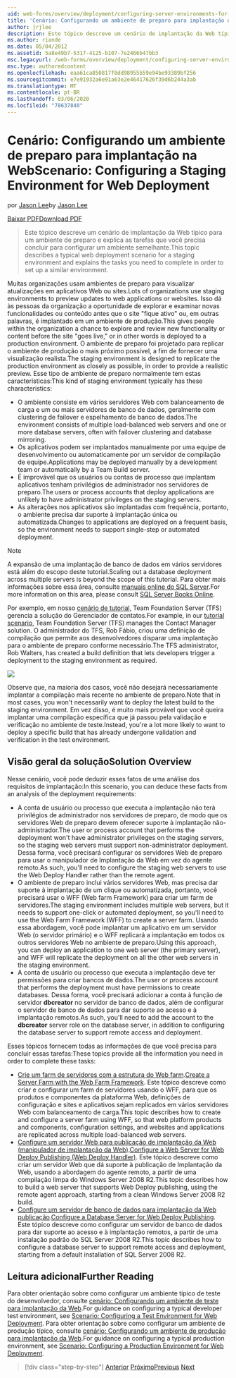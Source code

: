 ```yaml
---
uid: web-forms/overview/deployment/configuring-server-environments-for-web-deployment/scenario-configuring-a-staging-environment-for-web-deployment
title: 'Cenário: Configurando um ambiente de preparo para implantação da Web | Microsoft Docs'
author: jrjlee
description: Este tópico descreve um cenário de implantação da Web típico para um ambiente de preparo e explica as tarefas que precisam ser concluídas para configurar uma variável parecida...
ms.author: riande
ms.date: 05/04/2012
ms.assetid: 5a8e49b7-5317-4125-b107-7e2466b47bb3
msc.legacyurl: /web-forms/overview/deployment/configuring-server-environments-for-web-deployment/scenario-configuring-a-staging-environment-for-web-deployment
msc.type: authoredcontent
ms.openlocfilehash: eaa61ca850817f8dd98955b59e94be93389bf256
ms.sourcegitcommit: e7e91932a6e91a63e2e46417626f39d6b244a3ab
ms.translationtype: MT
ms.contentlocale: pt-BR
ms.lasthandoff: 03/06/2020
ms.locfileid: "78637840"
---
```

# <a name="scenario-configuring-a-staging-environment-for-web-deployment"></a><span data-ttu-id="203d3-103">Cenário: Configurando um ambiente de preparo para implantação na Web</span><span class="sxs-lookup"><span data-stu-id="203d3-103">Scenario: Configuring a Staging Environment for Web Deployment</span></span>

<span data-ttu-id="203d3-104">por [Jason Lee](https://github.com/jrjlee)</span><span class="sxs-lookup"><span data-stu-id="203d3-104">by [Jason Lee](https://github.com/jrjlee)</span></span>

[<span data-ttu-id="203d3-105">Baixar PDF</span><span class="sxs-lookup"><span data-stu-id="203d3-105">Download PDF</span></span>](https://msdnshared.blob.core.windows.net/media/MSDNBlogsFS/prod.evol.blogs.msdn.com/CommunityServer.Blogs.Components.WeblogFiles/00/00/00/63/56/8130.DeployingWebAppsInEnterpriseScenarios.pdf)

> <span data-ttu-id="203d3-106">Este tópico descreve um cenário de implantação da Web típico para um ambiente de preparo e explica as tarefas que você precisa concluir para configurar um ambiente semelhante.</span><span class="sxs-lookup"><span data-stu-id="203d3-106">This topic describes a typical web deployment scenario for a staging environment and explains the tasks you need to complete in order to set up a similar environment.</span></span>

<span data-ttu-id="203d3-107">Muitas organizações usam ambientes de preparo para visualizar atualizações em aplicativos Web ou sites.</span><span class="sxs-lookup"><span data-stu-id="203d3-107">Lots of organizations use staging environments to preview updates to web applications or websites.</span></span> <span data-ttu-id="203d3-108">Isso dá às pessoas da organização a oportunidade de explorar e examinar novas funcionalidades ou conteúdo antes que o site "fique ativo" ou, em outras palavras, é implantado em um ambiente de produção.</span><span class="sxs-lookup"><span data-stu-id="203d3-108">This gives people within the organization a chance to explore and review new functionality or content before the site "goes live," or in other words is deployed to a production environment.</span></span> <span data-ttu-id="203d3-109">O ambiente de preparo foi projetado para replicar o ambiente de produção o mais próximo possível, a fim de fornecer uma visualização realista.</span><span class="sxs-lookup"><span data-stu-id="203d3-109">The staging environment is designed to replicate the production environment as closely as possible, in order to provide a realistic preview.</span></span> <span data-ttu-id="203d3-110">Esse tipo de ambiente de preparo normalmente tem estas características:</span><span class="sxs-lookup"><span data-stu-id="203d3-110">This kind of staging environment typically has these characteristics:</span></span>

- <span data-ttu-id="203d3-111">O ambiente consiste em vários servidores Web com balanceamento de carga e um ou mais servidores de banco de dados, geralmente com clustering de failover e espelhamento de banco de dados.</span><span class="sxs-lookup"><span data-stu-id="203d3-111">The environment consists of multiple load-balanced web servers and one or more database servers, often with failover clustering and database mirroring.</span></span>
- <span data-ttu-id="203d3-112">Os aplicativos podem ser implantados manualmente por uma equipe de desenvolvimento ou automaticamente por um servidor de compilação de equipe.</span><span class="sxs-lookup"><span data-stu-id="203d3-112">Applications may be deployed manually by a development team or automatically by a Team Build server.</span></span>
- <span data-ttu-id="203d3-113">É improvável que os usuários ou contas de processo que implantam aplicativos tenham privilégios de administrador nos servidores de preparo.</span><span class="sxs-lookup"><span data-stu-id="203d3-113">The users or process accounts that deploy applications are unlikely to have administrator privileges on the staging servers.</span></span>
- <span data-ttu-id="203d3-114">As alterações nos aplicativos são implantadas com frequência, portanto, o ambiente precisa dar suporte à implantação única ou automatizada.</span><span class="sxs-lookup"><span data-stu-id="203d3-114">Changes to applications are deployed on a frequent basis, so the environment needs to support single-step or automated deployment.</span></span>

> [!NOTE]
> <span data-ttu-id="203d3-115">A expansão de uma implantação de banco de dados em vários servidores está além do escopo deste tutorial.</span><span class="sxs-lookup"><span data-stu-id="203d3-115">Scaling out a database deployment across multiple servers is beyond the scope of this tutorial.</span></span> <span data-ttu-id="203d3-116">Para obter mais informações sobre essa área, consulte [manuais online do SQL Server](https://technet.microsoft.com/library/ms130214.aspx).</span><span class="sxs-lookup"><span data-stu-id="203d3-116">For more information on this area, please consult [SQL Server Books Online](https://technet.microsoft.com/library/ms130214.aspx).</span></span>

<span data-ttu-id="203d3-117">Por exemplo, em nosso [cenário de tutorial](../deploying-web-applications-in-enterprise-scenarios/enterprise-web-deployment-scenario-overview.md), Team Foundation Server (TFS) gerencia a solução do Gerenciador de contatos.</span><span class="sxs-lookup"><span data-stu-id="203d3-117">For example, in our [tutorial scenario](../deploying-web-applications-in-enterprise-scenarios/enterprise-web-deployment-scenario-overview.md), Team Foundation Server (TFS) manages the Contact Manager solution.</span></span> <span data-ttu-id="203d3-118">O administrador do TFS, Rob Fábio, criou uma definição de compilação que permite aos desenvolvedores disparar uma implantação para o ambiente de preparo conforme necessário.</span><span class="sxs-lookup"><span data-stu-id="203d3-118">The TFS administrator, Rob Walters, has created a build definition that lets developers trigger a deployment to the staging environment as required.</span></span>

![](scenario-configuring-a-staging-environment-for-web-deployment/_static/image1.png)

<span data-ttu-id="203d3-119">Observe que, na maioria dos casos, você não desejará necessariamente implantar a compilação mais recente no ambiente de preparo.</span><span class="sxs-lookup"><span data-stu-id="203d3-119">Note that in most cases, you won't necessarily want to deploy the latest build to the staging environment.</span></span> <span data-ttu-id="203d3-120">Em vez disso, é muito mais provável que você queira implantar uma compilação específica que já passou pela validação e verificação no ambiente de teste.</span><span class="sxs-lookup"><span data-stu-id="203d3-120">Instead, you're a lot more likely to want to deploy a specific build that has already undergone validation and verification in the test environment.</span></span>

## <a name="solution-overview"></a><span data-ttu-id="203d3-121">Visão geral da solução</span><span class="sxs-lookup"><span data-stu-id="203d3-121">Solution Overview</span></span>

<span data-ttu-id="203d3-122">Nesse cenário, você pode deduzir esses fatos de uma análise dos requisitos de implantação:</span><span class="sxs-lookup"><span data-stu-id="203d3-122">In this scenario, you can deduce these facts from an analysis of the deployment requirements:</span></span>

- <span data-ttu-id="203d3-123">A conta de usuário ou processo que executa a implantação não terá privilégios de administrador nos servidores de preparo, de modo que os servidores Web de preparo devem oferecer suporte à implantação não-administrador.</span><span class="sxs-lookup"><span data-stu-id="203d3-123">The user or process account that performs the deployment won't have administrator privileges on the staging servers, so the staging web servers must support non-administrator deployment.</span></span> <span data-ttu-id="203d3-124">Dessa forma, você precisará configurar os servidores Web de preparo para usar o manipulador de Implantação da Web em vez do agente remoto.</span><span class="sxs-lookup"><span data-stu-id="203d3-124">As such, you'll need to configure the staging web servers to use the Web Deploy Handler rather than the remote agent.</span></span>
- <span data-ttu-id="203d3-125">O ambiente de preparo inclui vários servidores Web, mas precisa dar suporte à implantação de um clique ou automatizada, portanto, você precisará usar o WFF (Web farm Framework) para criar um farm de servidores.</span><span class="sxs-lookup"><span data-stu-id="203d3-125">The staging environment includes multiple web servers, but it needs to support one-click or automated deployment, so you'll need to use the Web Farm Framework (WFF) to create a server farm.</span></span> <span data-ttu-id="203d3-126">Usando essa abordagem, você pode implantar um aplicativo em um servidor Web (o servidor primário) e o WFF replicará a implantação em todos os outros servidores Web no ambiente de preparo.</span><span class="sxs-lookup"><span data-stu-id="203d3-126">Using this approach, you can deploy an application to one web server (the primary server), and WFF will replicate the deployment on all the other web servers in the staging environment.</span></span>
- <span data-ttu-id="203d3-127">A conta de usuário ou processo que executa a implantação deve ter permissões para criar bancos de dados.</span><span class="sxs-lookup"><span data-stu-id="203d3-127">The user or process account that performs the deployment must have permissions to create databases.</span></span> <span data-ttu-id="203d3-128">Dessa forma, você precisará adicionar a conta à função de servidor **dbcreator** no servidor de banco de dados, além de configurar o servidor de banco de dados para dar suporte ao acesso e à implantação remotos.</span><span class="sxs-lookup"><span data-stu-id="203d3-128">As such, you'll need to add the account to the **dbcreator** server role on the database server, in addition to configuring the database server to support remote access and deployment.</span></span>

<span data-ttu-id="203d3-129">Esses tópicos fornecem todas as informações de que você precisa para concluir essas tarefas:</span><span class="sxs-lookup"><span data-stu-id="203d3-129">These topics provide all the information you need in order to complete these tasks:</span></span>

- <span data-ttu-id="203d3-130">[Crie um farm de servidores com a estrutura do Web farm](creating-a-server-farm-with-the-web-farm-framework.md).</span><span class="sxs-lookup"><span data-stu-id="203d3-130">[Create a Server Farm with the Web Farm Framework](creating-a-server-farm-with-the-web-farm-framework.md).</span></span> <span data-ttu-id="203d3-131">Este tópico descreve como criar e configurar um farm de servidores usando o WFF, para que os produtos e componentes da plataforma Web, definições de configuração e sites e aplicativos sejam replicados em vários servidores Web com balanceamento de carga.</span><span class="sxs-lookup"><span data-stu-id="203d3-131">This topic describes how to create and configure a server farm using WFF, so that web platform products and components, configuration settings, and websites and applications are replicated across multiple load-balanced web servers.</span></span>
- <span data-ttu-id="203d3-132">[Configure um servidor Web para publicação de implantação da Web (manipulador de implantação da Web)](configuring-a-web-server-for-web-deploy-publishing-web-deploy-handler.md).</span><span class="sxs-lookup"><span data-stu-id="203d3-132">[Configure a Web Server for Web Deploy Publishing (Web Deploy Handler)](configuring-a-web-server-for-web-deploy-publishing-web-deploy-handler.md).</span></span> <span data-ttu-id="203d3-133">Este tópico descreve como criar um servidor Web que dá suporte à publicação de Implantação da Web, usando a abordagem do agente remoto, a partir de uma compilação limpa do Windows Server 2008 R2.</span><span class="sxs-lookup"><span data-stu-id="203d3-133">This topic describes how to build a web server that supports Web Deploy publishing, using the remote agent approach, starting from a clean Windows Server 2008 R2 build.</span></span>
- <span data-ttu-id="203d3-134">[Configure um servidor de banco de dados para implantação da Web publicação](configuring-a-database-server-for-web-deploy-publishing.md).</span><span class="sxs-lookup"><span data-stu-id="203d3-134">[Configure a Database Server for Web Deploy Publishing](configuring-a-database-server-for-web-deploy-publishing.md).</span></span> <span data-ttu-id="203d3-135">Este tópico descreve como configurar um servidor de banco de dados para dar suporte ao acesso e à implantação remotos, a partir de uma instalação padrão do SQL Server 2008 R2.</span><span class="sxs-lookup"><span data-stu-id="203d3-135">This topic describes how to configure a database server to support remote access and deployment, starting from a default installation of SQL Server 2008 R2.</span></span>

## <a name="further-reading"></a><span data-ttu-id="203d3-136">Leitura adicional</span><span class="sxs-lookup"><span data-stu-id="203d3-136">Further Reading</span></span>

<span data-ttu-id="203d3-137">Para obter orientação sobre como configurar um ambiente típico de teste do desenvolvedor, consulte [cenário: Configurando um ambiente de teste para implantação da Web](scenario-configuring-a-test-environment-for-web-deployment.md).</span><span class="sxs-lookup"><span data-stu-id="203d3-137">For guidance on configuring a typical developer test environment, see [Scenario: Configuring a Test Environment for Web Deployment](scenario-configuring-a-test-environment-for-web-deployment.md).</span></span> <span data-ttu-id="203d3-138">Para obter orientação sobre como configurar um ambiente de produção típico, consulte [cenário: Configurando um ambiente de produção para implantação da Web](scenario-configuring-a-production-environment-for-web-deployment.md).</span><span class="sxs-lookup"><span data-stu-id="203d3-138">For guidance on configuring a typical production environment, see [Scenario: Configuring a Production Environment for Web Deployment](scenario-configuring-a-production-environment-for-web-deployment.md).</span></span>

> [!div class="step-by-step"]
> <span data-ttu-id="203d3-139">[Anterior](scenario-configuring-a-test-environment-for-web-deployment.md)
> [Próximo](scenario-configuring-a-production-environment-for-web-deployment.md)</span><span class="sxs-lookup"><span data-stu-id="203d3-139">[Previous](scenario-configuring-a-test-environment-for-web-deployment.md)
[Next](scenario-configuring-a-production-environment-for-web-deployment.md)</span></span>
